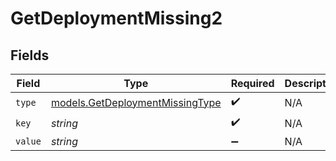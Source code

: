 # GetDeploymentMissing2


## Fields

| Field                                                                    | Type                                                                     | Required                                                                 | Description                                                              |
| ------------------------------------------------------------------------ | ------------------------------------------------------------------------ | ------------------------------------------------------------------------ | ------------------------------------------------------------------------ |
| `type`                                                                   | [models.GetDeploymentMissingType](../models/getdeploymentmissingtype.md) | :heavy_check_mark:                                                       | N/A                                                                      |
| `key`                                                                    | *string*                                                                 | :heavy_check_mark:                                                       | N/A                                                                      |
| `value`                                                                  | *string*                                                                 | :heavy_minus_sign:                                                       | N/A                                                                      |
